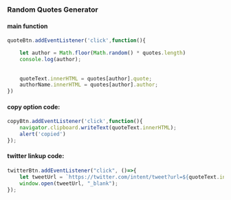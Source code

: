 ### Random Quotes Generator
#### main function
```javascript
quoteBtn.addEventListener('click',function(){

    let author = Math.floor(Math.random() * quotes.length)
    console.log(author);
    
    
    quoteText.innerHTML = quotes[author].quote;
    authorName.innerHTML = quotes[author].author;
})
```
#### copy option code:
```javascript
copyBtn.addEventListener('click',function(){
    navigator.clipboard.writeText(quoteText.innerHTML);
    alert('copied')
});
```
#### twitter linkup code:
```javascript
twitterBtn.addEventListener("click", ()=>{
    let tweetUrl = `https://twitter.com/intent/tweet?url=${quoteText.innerText}`;
    window.open(tweetUrl, "_blank");
});
```
